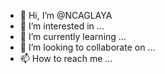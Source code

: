 - 👋 Hi, I’m @NCAGLAYA
- 👀 I’m interested in ...
- 🌱 I’m currently learning ...
- 💞️ I’m looking to collaborate on ...
- 📫 How to reach me ...

<!---
NCAGLAYA/NCAGLAYA is a ✨ special ✨ repository because its `README.md` (this file) appears on your GitHub profile.
You can click the Preview link to take a look at your changes.
--->
